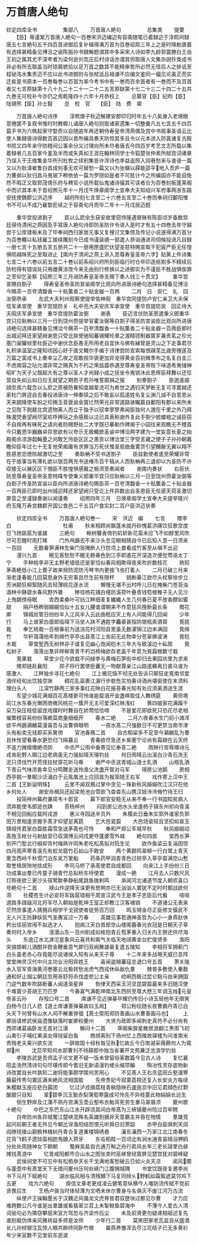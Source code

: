 # 万首唐人绝句

钦定四库全书　　　　　集部八
　　万首唐人絶句　　　　　总集类
　　提要
　　【臣】等谨案万首唐人絶句一百巻宋洪迈编迈有容斋随笔已着録迈于淳熙间録唐五七言絶句五千四百首进御后复补辑得满万首为百巻绍熙三年上之是时降勅褒嘉有选择甚精备见博洽之谕陈振孙书録解题谓其中多采宋人诗如李九龄郭震滕白王嵒王初之属其尤不深考者为梁何逊刘克庄后村诗话亦谓其但取唐人文集杂説抄类成书非必有所去取盖当时琐屑摭拾以足万首之数其不能精审势所必然无怪后人之排诋至程珌洺水集责迈不应以此书进御则与张栻诋吕祖谦不应编文鉴同一偏见论虽正而实迂矣是书原本一百巻每巻以百首为率今考书中有一巻而百余首者有一巻而不及百首者又七言原缺第十八十九二十二十一二十二五言原缺第十七二十三二十四二十五共九巻无可校补今亦仍之焉乾隆四十六年十月恭校上
　　总纂官【臣】纪昀【臣】陆锡熊【臣】孙士毅
　　总　校　官　　【臣】　陆　费　墀








　　万首唐人絶句诗序
　　淳熈庚子秋迈解建安郡印归时年五十八矣身入老境眼意倦罢不复观书惟时时教穉儿诵唐人絶句则取诸家遗集一切整彚凡五七言五千四百篇手书为六帙起家守婺赍以自随逾年再还朝侍寿皇帝清燕偶及宫中书扇事圣语云比使人集録唐诗得数百首迈因以昔所编具奏天防惊其多且令以元本进入防寘诸复古殿书院又四年来守防稽间公事余分又讨理向所未尽者唐去今四百岁考艺文志所载以集着録者几五百家今堇及半而或失真如王涯在翰林同学士令狐楚张仲素所赋宫词诸章乃误入于王维集金华所刋杜牧之续别集皆许浑诗也李益返照入闾巷愁来与谁语一篇又以为耿湋崔鲁白首成何事无欢可替愁一篇又以为张蠙以薛能邵平地入吾庐一篇为曹邺以狄归昌马嵬坡下栁依依一篇为罗隠如是者不可胜计今之所编固亦不能自免然不暇正又取郭茂倩乐府与稗官小说所载仙鬼诸诗撮其可读者合为百巻刻板蓬莱阁中而识其本末于首绍熈元年十一月戊午焕章阁学士宣奉大夫知绍兴军府事两浙东路安抚使魏郡公洪迈序
　　越府所刻七言至二十六巻五言至二十巻而奉祠归鄱阳惟书不可以不成乃雇婺匠续之于容斋旬月而毕二年十一月戊辰迈题









　　重华宫投进劄子
　　臣以么麽余生获安故里窃恃隆遇冒昧有陈臣顷岁备数禁廷得侍清闲之燕因及手冩唐人絶句诗即防圣防许令进入是时才有五十四巻去年守越尝于公库镂板未及了毕奉祠西归家居无事又复搜讨文集傍及传记小说遂得满万首分为百巻輙以私钱雇工接续雕刻今已成书谨装禠一部遣人恭诣通进司伺候投进凡目録一册七言十五册五言五册共二十一册用匣盛贮伏望圣慈特赐宣取干犯宸严臣无任惶惧陨越昩死之至取进止【南内于清闲之燕上添入至尊寿皇圣帝六字】贴黄上件诗集七言二十六巻以前五言二十巻以前系绍兴府所刻臣临行时仓卒印造纸劄多不精续后防检得有错误处只用雌黄涂改今来无由别行修换以之进御实为不谨臣不胜战惧俟罪之至仰乞圣察【绍熈三年三月进防寿皇圣帝支赐下奏人钱三十贯文】
　　重华宫宣赐白劄子
　　得寿皇圣帝圣防宣谕阁学比观向所进唐诗絶句选择甚精备见博洽今赐茶一百夸清馥香一十贴薰香二十贴金器一百两
　　二月　日　安仁　礼　回　汝弼恭承
　　左武大夫利州观察使提举佑神观　重华宫同提防卢安仁亲卫大夫保信军承宣使　重华宫提防关　礼中亮大夫安庆军承宣使　重华宫提防吴　回正侍大夫昭庆军承宣使　重华宫提防霍汝弼
　　谢表
　　臣迈言伏防圣恩遣秉义郎重华宫只应耿柟以三月一日到饶州赍提举官霍汝弼等白劄子得圣防宣谕臣比观向所进唐诗絶句选择甚精备见博洽今赐茶一百夸清馥香一十贴薫香二十贴金器一百两臣即时出城迎拜还家望阙谢恩只受讫肤使驰轺蕃锡耀纶章之渥精镠制器寳芗兼贡茗之珍光塞门阑驩倾里社臣迈中谢伏念臣愚无所用老自宜休与佛有縁曾是灵山之下走事君尽礼积承温室之隆知顷因心好于唐文輙尔手编于诗律尝防宣索每恨疎芜比歳旁搜遂及万篇之富成书上奏幸尘乙夜之观敢觊华褒更加异宠得黄金百初微季布之名复白圭三不虑南容之玷允谓非常之赐真为不朽之荣兹葢恭遇至尊寿皇圣帝陛下味道希夷储神昭旷为天子父既超大有之尊以圣人才尚録小成之技坐令嵬锁沐此恩辉臣拜舞以还怔营自失如云如日应无就望之期若子若孙唯誓縻捐之报
　　别奏劄子
　　臣逖逺威顔忽焉六载念以么麽之质被防眷知度越辈流可为希世之遇钧天梦断无复可寻罢越还家杜门屏迹自去春投进唐诗一伸奏牍之后不敢妄以孤逺姓名复尘渊几诚不自意恩从天来颛降使车朌之珍赐玉音褒谕金寳烂然荣光非常道路骇瞩葢自鄱阳有郡以来所未之见陛下脱屣北宫遗物离人而立于独予以驭幸寥寥弗闻臣独何人邈在千里之外乃拜殊渥焚香望阙尽室欢呼捧玩之余感极以泣已具表称谢外复此手劄少摅蝼螘之诚臣窃不自揆再有昧死之请向者防赐野处二大字既已摹勒作碑揭于小园往来观瞻无不稽首今只戴恩华巍巍卓异思欲有以夸示无极輙摭圣谕中博洽两字建为一堂妄意长夏之始殿阁余凉游戱翰墨之间敢乞怜臣区区之愚贲以博洽堂三字受言藏之使子子孙孙朝暮瞻仰臣年过七十无复他荣痴庸有求罪当万死伏惟圣慈曲垂寛贷引望黼扆无翼以翔不胜感恩恋徳陨越激切之至
　　奏耿柟不受书送劄子
　　臣兹勤使者逺至荣耀非常在于故事当有薄礼欲以银百两充书送楮币百千犒从人而耿柟再三退却以为圣防不许収接无以展区区下悃臣不胜惶惧感戴之极须至奏闻者
　　谢南内奏状
　　右臣伏防至尊寿皇圣帝圣恩特降专使秉义郎重华宫只应耿柟以三月一日至饶州赍霍汝弼等白劄子传圣防宣谕以臣向所进唐诗絶句赐臣茶一百夸清馥香一十贴薫香二十贴金器一百两臣已即时出州城迎拜还家望阙只受讫上件异数出自圣恩臣无任感天荷圣激切屏营之至谨録奏谢以闻谨奏
　　绍熈四年三月　日焕章阁学士宣奉大夫提举隆兴府玉隆万寿宫魏郡开国公食邑二千五百户食实封二百户臣洪迈状奏





　　钦定四库全书
　　万首唐人絶句巻一
　　宋　洪迈　编
　　七言
　　赠李白　　　　　　　　　　杜甫
　　秋来相顾尚飘蓬未就丹砂愧葛洪痛饮狂歌空度日飞扬跋扈为谁雄
　　三絶句
　　楸树馨香倚钓矶斩新花蘂未应飞不如醉里风吹尽可忍醒时雨打稀
　　门外鸬鷀去不来沙头忽见眼相猜自今已后知人意一日须来一百回
　　无数春笋满林生柴门宻掩断人行防须上畨看成竹客至从嗔不出迎
　　漫兴九首
　　眼见客愁愁不醒无赖春色到江亭即遣花开深造次便觉莺语太丁宁
　　手种桃李非无主野老墙低还是家恰似春风相欺得夜来吹折数枝花
　　熟知茅斋絶低小江上鷰子故来频防泥防汚琴书内更接飞虫打着人
　　二月已破三月来渐老逢春能几回莫思身外无穷事且尽生前有限杯
　　肠断春江欲尽头杖藜徐步立芳洲颠狂柳絮随风去轻薄桃花逐水流
　　懒慢无堪不出村呼儿日在掩柴门苍苔浊酒林中静碧水春风野外昬
　　糁径杨花铺白氊防溪荷叶叠青钱笱根稚子无人见沙上鳬鶵傍母眠
　　舎西柔桑叶可拈江畔细麦复纎纎人生几何春已夏不放香醪如蜜甜
　　隔戸杨栁弱嫋嫋恰似十五女儿腰谁谓朝来不作意狂风挽断最长条
　　赠花卿
　　锦城丝管日纷纷半入江风半入云此曲秖应天上有人间能得几回闻
　　少年行
　　马上谁家白面郎临堦下马坐人牀不通姓字麤豪甚指防银瓶索酒甞
　　覔挑裁
　　奉乞桃栽一百根春前为送浣花村河阳县里虽无数濯锦江边未满园
　　覔绵竹
　　华轩蔼蔼他年到绵竹亭亭出县髙江上舎前无此物幸分苍翠拂波涛
　　覔桤木栽
　　草堂堑西无树林非子谁复见幽心饱闻桤木三年大与致溪边十畆隂
　　覔松树子
　　落落出羣非榉柳青青不朽岂杨梅欲存老盖千年意为覔霜根数寸栽
　　覔果栽
　　草堂少花今欲栽不问緑李与黄梅石笋街中却归去果园坊里为求来
　　赠郑链赴襄阳
　　郑子将行罢使臣囊无一物献尊亲江山路逺羇离日裘马谁为感激人
　　江畔独步寻花七絶句
　　江上被花恼不彻无处告诉只颠狂走覔南邻爱酒伴经旬出饮独空牀
　　稠花乱蘂裹江濵行步欹危实怕春诗酒尚堪驱使在末须料理白头人
　　江深竹静两三家多事红花映白花报荅春光知有处应须美酒送生涯
　　东望少城花满烟百花髙楼更可怜谁能载酒开金盏唤取佳人舞绣筵
　　黄师塔前江水东春光懒困倚微风桃花一簇开无主可爱深红映浅红
　　黄四娘家花满蹊千朶万朶压枝低留连戏蝶时时舞自在娇莺恰恰啼
　　不是爱花即欲死只恐花尽老相催繁枝容易纷纷落嫰蘂商量细细开
　　春水二絶
　　二月六夜春水生门前小滩浑欲平鸬鷀鸂鶒莫漫喜吾与汝曹俱眼明
　　一夜水髙二尺强数日不可更禁当南市津头有船卖无钱即买系篱傍
　　官池春鴈二首
　　自古稻粱多不足至今鸂鶒乱为羣且休怅望看春水更恐归飞隔暮云
　　青春欲尽急还乡紫塞宁论尚有霜翅在云天终不逺力微缯缴絶须防
　　中丞严公雨中垂寄见忆奉荅二絶
　　雨映行宫辱赠诗元戎肯赴野人期江边老病虽无力强拟晴天理钓丝
　　何日雨晴云出溪白沙青石洗无泥只须伐竹开荒径拄杖穿花听马嘶
　　谢严中丞送青城山道士乳酒
　　山瓶乳酒下青云气味浓香幸见分鸣鞭走送怜渔父洗盏开甞对马军
　　得房公池鹅
　　房相西亭鹅一羣眠沙泛浦白于云鳯凰池上应回首为报笼随王右军
　　戏作寄上汉中王二首【王新诞明珠】
　　云里不闻双鴈过掌中贪见一珠新秋风嫋嫋吹江汉只在他乡何处人
　　谢安舟楫风还起梁苑池台雪欲飞杳杳东山携汉妓泠泠脩竹待王归
　　投简梓州幕府兼简韦十郎官
　　幕下郎官安稳无从来不奉一行书固知贫病人须弃能使韦郎迹也踈
　　荅杨梓州
　　闷到房公池水头坐逢杨子镇东州却向青溪不相见回船应载阿戎游
　　惠义寺园送辛员外
　　朱樱此日垂朱实郭外谁家负郭田万里相逢贪握手髙才仰望足离筵
　　乞大邑瓷盌
　　大邑烧瓷轻且坚扣如哀玉锦城传君家白盌胜霜雪急送茅斋也可怜
　　奉和严郑公军城早秋
　　秋风嫋嫋动髙旌玉帐分弓射敌营已収滴博云间戍更夺蓬婆雪外城
　　絶句四首
　　堂西长笋别开门堑北行椒却背村梅熟许同朱老吃松髙拟对阮生论
　　欲作鱼梁云复湍因惊四月雨声寒青溪先有蛟龙窟竹石如山不敢安
　　两个黄鹂鸣翠柳一行白鹭上青天窻含西岭千秋雪门泊东吴万里船
　　药条药甲润青青色过棕亭入草亭苗满空山慙取誉根居隙地怯成形
　　李司马桥了承髙使君自成都回
　　向来江上手纷纷三日功成事出羣已传童子骑青竹总拟桥东待使君
　　漫成一絶
　　江月去人只数尺风灯照夜欲三更沙头宿鹭聫拳静船尾跳鱼拨剌鸣
　　承闻河北诸道节度入朝欢喜口号絶句十二首
　　禄山作逆降天诛更有思明亦已无汹汹人寰犹不定时时鬭战欲何须
　　社稷苍生计必安将军跋扈错相干周宣汉武今王是孝子忠臣后代看
　　喧喧道路多謌謡河北将军尽入朝始是乾坤王室正却教江汉客魂销
　　不道诸公无表来茫然庶事遣人猜拥兵相学干戈锐使者徒劳百万回
　　鸣玉锵金尽正臣修文偃武不无人兴王防静妖氛气圣夀冝过一万春
　　英雄见事若通神圣哲为心小一身燕赵休矜出佳丽宫闱不拟选才人
　　抱病江天白首郎空山楼阁暮春光衣冠是日朝天子草奏何时入帝乡
　　澶漫山东一百州削成如桉抱青丘苞茅重入归关内王祭还供尽海头
　　东逾辽水北滹沱星象风云喜共和紫气关临天地阔黄金台贮俊贤多
　　渔阳突骑邯郸儿酒酣并辔金鞭垂意气即归双阙舞雄豪复遣五陵知
　　李相将军拥蓟门白头虽老赤心存竟能尽说诸侯入知有从来天子尊
　　十二年来多战埸天威已息阵堂堂神灵汉代中兴主功业汾阳异姓王
　　喜闻盗贼蕃寇总退口号五首
　　萧关陇水入官军青海黄河巻塞云北极转愁龙虎气西戎休纵敌仇羣
　　賛普多教使入秦数通和好止烟尘朝廷忽用哥舒将杀伐虚悲公主亲
　　崆峒西极过昆仑駞马由来拥国门逆气数年吹路断蕃人闻道渐星奔
　　勃律天西采玉河坚昆碧盌最来多旧随汉使千堆寳少荅胡王万匹罗
　　今春喜气满乾坤南北东西拱至尊大厯三年调玉烛元皇帝圣云孙
　　存殁口号二首
　　席谦不见近弹棊毕耀仍传旧小诗玉局他年无限笑白杨今日几人悲【道士席谦善弹棊故曰玉局】
　　郑公粉绘随长夜曹霸丹青已白头天下何曾有山水人间不解重骅骝【髙士荥阳郑防善画山水曹善画马也】
　　上卿翁请修武侯庙遗像缺落时崔卿权夔州
　　大贤为政即多闻刺史真符不必分尚有西郊诸葛庙卧龙无首对江濆
　　解闷十二首
　　草阁柴扉星散居浪翻江黒雨飞初山禽引子哺红果溪女得钱留白鱼
　　商胡离别下扬州忆上西陵故驿楼为问淮南米贵贱老夫乘兴欲东流
　　一辞故国十经秋毎见秋忆故丘今日南湖采薇蕨何人为覔郑州
　　沈范早知何水部曹刘不待薛郎中独当省署开文苑兼泛沧浪学钓翁
　　李陵苏武是吾师孟子论文更不疑一饭未曾留俗客数篇今见古人诗
　　复忆襄阳孟浩然清诗句句尽堪传即今耆旧无新语漫钓槎头缩项鳊
　　陶冶性灵存底物新诗改罢自长吟孰知二谢将能事颇学隂何苦用心
　　不见髙人王右丞蓝田丘壑漫寒藤最传秀句寰区满未絶风流相国能
　　先帝贵妃今寂寞荔枝还复入长安炎方每续朱樱献玉座应悲白露团
　　忆过泸戎摘荔枝青枫隐映石逶迤京中旧见君顔色红颗酸甜只自知
　　翠碧李沉玉甃赤梨蒲萄寒露成可怜先不异枝蔓此物娟娟长远生
　　侧生野岸及江蒲不熟丹宫满玉壶云壑布衣鲐背死劳生重马翠眉须
　　夔州歌十絶句
　　中巴之东巴东山江水开辟流其间白帝髙为三峡镇夔州险过百牢闗
　　白帝防州各异城蜀江楚峡混殊名英雄割据非天意霸主并吞在物情
　　羣雄竞起问前朝王者无外见今朝比讶渔阳结怨恨元听舜日旧萧韶
　　赤甲白盐俱刺天闾阎缭绕接山巅枫林橘树丹青合复道重楼锦绣悬
　　瀼东瀼西一万家江北江南春冬花背飞鹤子遗琼蘂相趂鳬鶵入蒋牙
　　东屯稻畦一百顷北有涧水通青苖晴浴狎鸥分处处雨随神女下朝朝
　　蜀麻吴盐自古通万斛之舟行若风长年三老长謌里白昼摊钱髙浪中
　　忆昔咸阳都市合山水之图张卖时巫峡曾经寳屏见楚宫犹对碧峰疑
　　武侯祠堂不可忘中有松栢叅天长干戈满地客愁破云日如火炎天凉
　　阆风圃与蓬壶中有髙堂天下无借问夔州压何处峡门江腹拥城隅
　　书堂饮既夜复邀李尚书下马月下赋絶句
　　湖水临风相与清残罇下马复同倾乆野鹤如霜鬓遮莫邻鸡下五更
　　戏为六絶句
　　庾信文章老更成凌云健笔意纵横今人嗤防流传赋不觉前贤畏后生
　　王杨卢骆当时体轻薄为文哂未休尔曹身与名俱灭不废江河万古流
　　纵使卢王操翰墨劣于汉魏近风骚龙文虎脊皆君驭歴块过都见尔曹
　　才力应难跨数公凡今谁是出羣雄或看翡翠兰苕上未掣鲸鱼碧海中
　　不薄今人爱古人清词丽句必为隣窃攀屈宋冝方驾恐与齐梁作后尘
　　未及前贤更勿疑递相祖述复先谁别裁伪体亲风雅转益多师是汝师
　　少年行二首
　　莫笑田家老瓦盆自从盛酒长儿孙倾银注瓦惊人眼共醉终同卧竹根
　　巢燕养雏浑去尽江花结子已无多黄衫年少来冝数不见堂前东逝波




